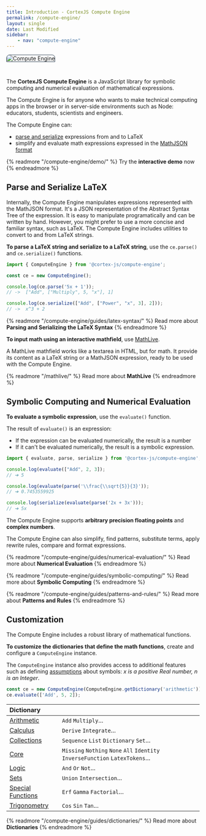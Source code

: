```yaml
---
title: Introduction - CortexJS Compute Engine
permalink: /compute-engine/
layout: single
date: Last Modified
sidebar:
    - nav: "compute-engine"
---
```


<img alt="Compute Engine" class='full-width' src='/assets/Compute-Engine-2.jpg' style='border-radius:8px 8px 0 0 ; border:1px solid #203346; margin-bottom: 2em'>

The **CortexJS Compute Engine** is a JavaScript library for symbolic
computing and numerical evaluation of mathematical expressions.

The Compute Engine is for anyone who wants to make technical computing apps 
in the browser or in server-side environments such as Node: educators, 
students, scientists and engineers.


The Compute Engine can:
- <a href="/compute-engine/guides/latex-syntax/">parse and serialize</a> expressions from and to LaTeX
- simplify and evaluate math expressions expressed in the <a href ="/math-json/">MathJSON format</a>

{% readmore "/compute-engine/demo/" %}
Try the **interactive demo** now
{% endreadmore %}

## Parse and Serialize LaTeX

Internally, the Compute Engine manipulates expressions represented with the 
MathJSON format. It's a JSON representation of the Abstract Syntax Tree
of the expression. It is easy to manipulate programatically and can be
written by hand. However, you might prefer to use a more concise and
familiar syntax, such as LaTeX. The Compute Engine includes utilities
to convert to and from LaTeX strings.

**To parse a LaTeX string and serialize to a LaTeX string**, use the `ce.parse()` 
and `ce.serialize()`  functions.

```js
import { ComputeEngine } from '@cortex-js/compute-engine';

const ce = new ComputeEngine();

console.log(ce.parse('5x + 1'));
// ->  ["Add", ["Multiply", 5, "x"], 1]

console.log(ce.serialize(["Add", ["Power", "x", 3], 2]));
// ->  x^3 + 2

```

{% readmore "/compute-engine/guides/latex-syntax/" %}
Read more about <strong>Parsing and Serializing the LaTeX Syntax</strong>
{% endreadmore %}

**To input math using an interactive mathfield**, use [MathLive](/mathlive/).

A MathLive mathfield works like a textarea in HTML, but for math. It provide 
its content as a LaTeX string or a MathJSON expression, ready to be used with the Compute Engine.

{% readmore "/mathlive/" %}
Read more about <strong>MathLive</strong>
{% endreadmore %}



## Symbolic Computing and Numerical Evaluation

**To evaluate a symbolic expression**, use the `evaluate()` function.

The result of `evaluate()` is an expression:

- If the expression can be evaluated numerically, the result is a number
- If it can't be evaluated numerically, the result is a symbolic expression.

```js
import { evaluate, parse, serialize } from '@cortex-js/compute-engine';

console.log(evaluate(["Add", 2, 3]);
// ➔ 5

console.log(evaluate(parse('\\frac{\\sqrt{5}}{3}'));
// ➔ 0.7453559925

console.log(serialize(evaluate(parse('2x + 3x')));
// ➔ 5x
```

The Compute Engine supports **arbitrary precision floating points** and **complex
numbers**.

The Compute Engine can also simplify, find patterns, substitute terms, apply rewrite rules,
compare and format expressions.


{% readmore "/compute-engine/guides/numerical-evaluation/" %}
Read more about <strong>Numerical Evaluation</strong>
{% endreadmore %}


{% readmore "/compute-engine/guides/symbolic-computing/" %}
Read more about <strong>Symbolic Computing</strong>
{% endreadmore %}

{% readmore "/compute-engine/guides/patterns-and-rules/" %}
Read more about <strong>Patterns and Rules</strong>
{% endreadmore %}



## Customization

The Compute Engine includes a robust library of mathematical functions. 

**To customize the dictionaries that define the math functions**, create and configure a `ComputeEngine` instance.

The `ComputeEngine` instance also provides access to additional features
such as defining [assumptions](/compute-engine/guides/assumptions/) about 
symbols: _x is a positive Real number, n is an Integer_.

```js
const ce = new ComputeEngine(ComputeEngine.getDictionary('arithmetic'));
ce.evaluate(['Add', 5, 2]);
```

<div class=symbols-table>

| Dictionary |  |
|:---|:---|
| [Arithmetic](/compute-engine/reference/arithmetic/) | `Add` `Multiply`...|
| [Calculus](/compute-engine/reference/calculus/) | `Derive` `Integrate`...|
| [Collections](/compute-engine/reference/collections/)| `Sequence` `List` `Dictionary` `Set`... |
| [Core](/compute-engine/reference/core/) | `Missing` `Nothing` `None` `All`  `Identity` `InverseFunction` `LatexTokens`... |
| [Logic](/compute-engine/reference/logic/) |`And` `Or` `Not`...|
| [Sets](/compute-engine/reference/sets/) | `Union` `Intersection`...|
| [Special Functions](/compute-engine/reference/special-functions/) | `Erf` `Gamma` `Factorial`...|
| [Trigonometry](/compute-engine/reference/trigonometry/)  | `Cos` `Sin` `Tan`...| 

</div>

{% readmore "/compute-engine/guides/dictionaries/" %}
Read more about <strong>Dictionaries</strong>
{% endreadmore %}
